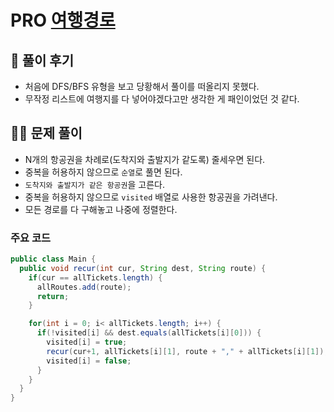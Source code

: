 # PRO [여행경로](https://programmers.co.kr/learn/courses/30/lessons/43164?language=java)

## 🌈 풀이 후기
* 처음에 DFS/BFS 유형을 보고 당황해서 풀이를 떠올리지 못했다.
* 무작정 리스트에 여행지를 다 넣어야겠다고만 생각한 게 패인이었던 것 같다.

## 👩‍🏫 문제 풀이
- N개의 항공권을 차례로(도착지와 출발지가 같도록) 줄세우면 된다.
- 중복을 허용하지 않으므로 `순열`로 풀면 된다.
- `도착지와 출발지가 같은 항공권`을 고른다.
- 중복을 허용하지 않으므로 `visited` 배열로 사용한 항공권을 가려낸다.
- 모든 경로를 다 구해놓고 나중에 정렬한다.

### 주요 코드
```java
public class Main {
  public void recur(int cur, String dest, String route) {
    if(cur == allTickets.length) {
      allRoutes.add(route);
      return;
    }

    for(int i = 0; i< allTickets.length; i++) {
      if(!visited[i] && dest.equals(allTickets[i][0])) {
        visited[i] = true;
        recur(cur+1, allTickets[i][1], route + "," + allTickets[i][1]);
        visited[i] = false;
      }
    }
  }
}
```